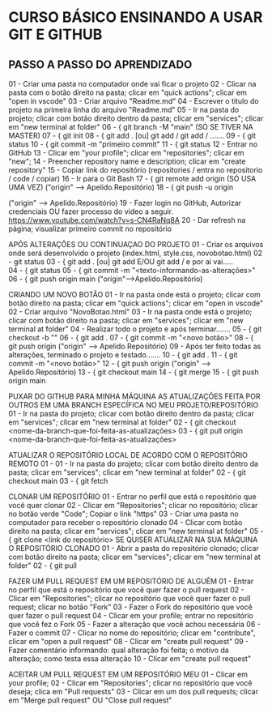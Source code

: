 
CURSO BÁSICO ENSINANDO A USAR GIT E GITHUB
==========================================










PASSO A PASSO DO APRENDIZADO
----------------------------

01 - Criar uma pasta no computador onde vai ficar o projeto
02 - Clicar na pasta com o botão direito na pasta; clicar em "quick actions"; clicar em "open in vscode"
03 - Criar arquivo "Readme.md" 
04 - Escrever o titulo do projeto na primeira linha do arquivo "Readme.md"
05 - Ir na pasta do projeto; clicar com botão direito dentro da pasta; clicar em "services"; clicar em "new terminal at folder"
06 - { git branch -M "main" (SÓ SE TIVER NA MASTER) 
07 - { git init
08 - { git add .   [ou]    git add <nome-arquivo-1>  /  git add <nome-arquivo-2>  /  .......
09 - { git status
10 - { git commit -m "primeiro commit"
11 - { git status
12 - Entrar no GitHub
13 - Clicar em "your profile"; clicar em "repositories"; clicar em "new"; 
14 - Preencher repository name e description; clicar em "create repository"
15 - Copiar link do repositório (repositories / entra no repositorio / code / copiar)
16 - Ir para o Git Bash
17 - { git remote add origin <link-do-repositorio>  (SÓ USA UMA VEZ)   ("origin" --> Apelido.Repositório)
18 - { git push -u origin <main>  ("origin" --> Apelido.Repositório)
19 - Fazer login no GitHub, Autorizar credenciais OU fazer processo do video a seguir. https://www.youtube.com/watch?v=s-CN4RaNq8A
20 - Dar refresh na página; visualizar primeiro commit no repositório


APÓS ALTERAÇÕES OU CONTINUAÇAO DO PROJETO
01 - Criar os arquivos onde será desenvolvido o projeto (index.html, style.css, novobotao.html)
02 - git status
03 - { git add .   [ou]    git add <nome-arquivo-1>  E/OU  git add <nome-arquivo-2>  /  e por ai vai.....  
04 - { git status
05 - { git commit -m "<texto-informando-as-alterações>"
06 - { git push origin main  ("origin"-->Apelido.Repositório)


CRIANDO UM NOVO BOTÃO
01 - Ir na pasta onde está o projeto; clicar com botão direito na pasta; clicar em "quick actions"; clicar em "open in vscode"
02 - Criar arquivo "NovoBotao.html"
03 - Ir na pasta onde está o projeto; clicar com botão direito na pasta; clicar em "services"; clicar em "new terminal at folder"
04 - Realizar todo o projeto e após terminar.......
05 - { git checkout -b "<novo-botao>"
06 - { git add .
07 - { git commit -m "<novo botão>"
08 - { git push origin <novo-botao>   ("origin" --> Apelido.Repositório)
09 - Após ter feito todas as alterações, terminado o projeto e testado.......
10 - { git add .
11 - { git commit -m "<novo botão>"
12 - { git push origin <novo-botao>   ("origin" --> Apelido.Repositório)
13 - { git checkout main
14 - { git merge <novo-botao>
15 - { git push origin main


PUXAR DO GITHUB PARA MINHA MÁQUINA AS ATUALIZAÇÕES FEITA POR OUTROS EM UMA BRANCH ESPECÍFICA NO MEU PROJETO/REPOSITÓRIO
01 - Ir na pasta do projeto; clicar com botão direito dentro da pasta; clicar em "services"; clicar em "new terminal at folder"
02 - { git checkout <nome-da-branch-que-foi-feita-as-atualizações>
03 - { git pull origin <nome-da-branch-que-foi-feita-as-atualizações>


ATUALIZAR O REPOSITÓRIO LOCAL DE ACORDO COM O REPOSITÓRIO REMOTO
01 - 01 - Ir na pasta do projeto; clicar com botão direito dentro da pasta; clicar em "services"; clicar em "new terminal at folder"
02 - { git checkout main
03 - { git fetch


CLONAR UM REPOSITÓRIO
01 - Entrar no perfil que está o repositório que você quer clonar
02 - Clicar em "Repositories"; clicar no repositório; clicar no botão verde "Code"; Copiar o link "https"
03 - Criar uma pasta no computador para receber o repositório clonado
04 - Clicar com botão direito na pasta; clicar em "services"; clicar em "new terminal at folder"
05 - { git clone <link do repositório>
SE QUISER ATUALIZAR NA SUA MÁQUINA O REPOSITÓRIO CLONADO
01 - Abrir a pasta do repositório clonado; clicar com botão direito na pasta; clicar em "services"; clicar em "new terminal at folder"
02 - { git pull


FAZER UM PULL REQUEST EM UM REPOSITÓRIO DE ALGUÉM
01 - Entrar no perfil que está o repositório que você quer fazer o pull request
02 - Clicar em "Repositories"; clicar no repositório que você quer fazer o pull request; clicar no botão "Fork"
03 - Fazer o Fork do repositório que você quer fazer o pull request
04 - Clicar em your profile; entrar no repositório que você fez o Fork
05 - Fazer a alteração que você achou necessária
06 - Fazer o commit
07 - Clicar no nome do repositório; clicar em "contribute", clicar em "open a pull request"
08 - Clicar em "create pull request"
09 - Fazer comentário informando: qual alteração foi feita; o motivo da alteração; como testa essa alteração
10 - Clicar em "create pull request"

ACEITAR UM PULL REQUEST EM UM REPOSITÓRIO MEU
01 - Clicar em your profile; 
02 - Clicar em "Repositories"; clicar no repositório que você deseja; clica em "Pull requests"
03 - Clicar em um dos pull requests; clicar em "Merge pull request" OU "Close pull request"